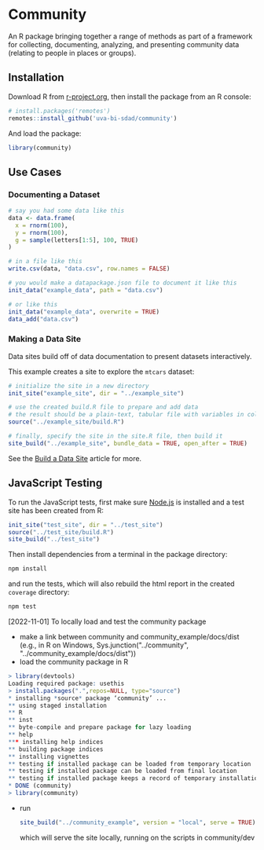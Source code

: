 # Community

An R package bringing together a range of methods as part of a framework for
collecting, documenting, analyzing, and presenting community data (relating to people in places or groups).

## Installation

Download R from [r-project.org](https://www.r-project.org/), then install the package from an R console:

```R
# install.packages('remotes')
remotes::install_github('uva-bi-sdad/community')
```

And load the package:

```R
library(community)
```

## Use Cases

### Documenting a Dataset

```R
# say you had some data like this
data <- data.frame(
  x = rnorm(100),
  y = rnorm(100),
  g = sample(letters[1:5], 100, TRUE)
)

# in a file like this
write.csv(data, "data.csv", row.names = FALSE)

# you would make a datapackage.json file to document it like this
init_data("example_data", path = "data.csv")

# or like this
init_data("example_data", overwrite = TRUE)
data_add("data.csv")
```

### Making a Data Site

Data sites build off of data documentation to present datasets interactively.

This example creates a site to explore the `mtcars` dataset:

```R
# initialize the site in a new directory
init_site("example_site", dir = "../example_site")

# use the created build.R file to prepare and add data
# the result should be a plain-text, tabular file with variables in columns
source("../example_site/build.R")

# finally, specify the site in the site.R file, then build it
site_build("../example_site", bundle_data = TRUE, open_after = TRUE)
```

See the [Build a Data Site](https://uva-bi-sdad.github.io/community/articles/quickstart-site.html) article for more.

## JavaScript Testing

To run the JavaScript tests, first make sure [Node.js](https://nodejs.org) is installed
and a test site has been created from R:
```R
init_site("test_site", dir = "../test_site")
source("../test_site/build.R")
site_build("../test_site")
```

Then install dependencies from a terminal in the package directory:

```bash
npm install
```

and run the tests, which will also rebuild the html report in the created `coverage` directory:

```bash
npm test
```

[2022-11-01] To locally load and test the community package

- make a link between community and community_example/docs/dist (e.g., in R on Windows, Sys.junction("../community", "../community_example/docs/dist"))
- load the community package in R

```R
> library(devtools)
Loading required package: usethis
> install.packages(".",repos=NULL, type="source")
* installing *source* package ‘community’ ...
** using staged installation
** R
** inst
** byte-compile and prepare package for lazy loading
** help
*** installing help indices
** building package indices
** installing vignettes
** testing if installed package can be loaded from temporary location
** testing if installed package can be loaded from final location
** testing if installed package keeps a record of temporary installation path
* DONE (community)
> library(community)
```

- run 
  ```R
  site_build("../community_example", version = "local", serve = TRUE)
  ``` 
  which will serve the site locally, running on the scripts in community/dev


